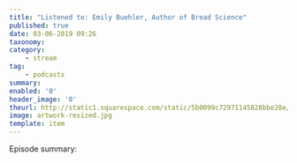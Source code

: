 ```yaml
---
title: "Listened to: Emily Buehler, Author of Bread Science"
published: true
date: 03-06-2019 09:26
taxonomy:
category:
	- stream
tag:
	- podcasts
summary:
enabled: '0'
header_image: '0'
theurl: http://static1.squarespace.com/static/5b0099c72971145828bbe28e/t/5c67cf0171c10bf899635b00/1550307374317/Buehler+FINAL+CUT+-+2%3A16%3A19%2C+12.19+AM.mp3/original/Buehler+FINAL+CUT+-+2%3A16%3A19%2C+12.19+AM.mp3
image: artwork-resized.jpg
template: item
---
```

 
Episode summary: 
